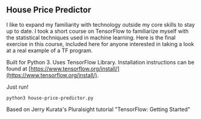 ## House Price Predictor

I like to expand my familiarity with technology outside my core skills to stay up to date. I took a short course on TensorFlow to familiarize myself with the statistical techniques used in machine learning. Here is the final exercise in this course, included here for anyone interested in taking a look at a real example of a TF program. 


Built for Python 3. Uses TensorFlow Library. Installation instructions can be found at [https://www.tensorflow.org/install/](https://www.tensorflow.org/install/).

Just run!
```
python3 house-price-predictor.py
```


Based on Jerry Kurata's Pluralsight tutorial "TensorFlow: Getting Started"
